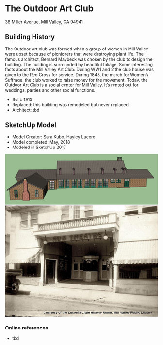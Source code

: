 # The Outdoor Art Club
38 Miller Avenue, Mill Valley, CA 94941

## Building History
The Outdoor Art club was formed when a group of women in Mill Valley were upset
because of picnickers that were destroying plant life. The famous architect, Bernard Maybeck
was chosen by the club to design the building. The building is surrounded by beautiful foliage.
Some interesting facts about the Mill Valley Art Club: During WW1 and 2 the club house was
given to the Red Cross for service. During 1848, the march for Women’s Suffrage, the club
worked to raise money for the movement. Today, the Outdoor Art Club is a social center for Mill
Valley. It’s rented out for weddings, parties and other social functions.

- Built: 1915
- Replaced: this building was remodeled but never replaced
- Architect: tbd

## SketchUp Model
- Model Creator: Sara Kubo, Hayley Lucero
- Model completed: May, 2018
- Modeled in SketchUp 2017

![SketchUp model](https://github.com/TimeWalkOrg/building-mill-valley-ca-outdoor-art-club/blob/master/sketchup-model.jpg)
![1920 photo](https://github.com/TimeWalkOrg/building-mill-valley-ca-hub-theater/blob/master/hubtheatre-front.jpg)


### Online references:
- tbd
